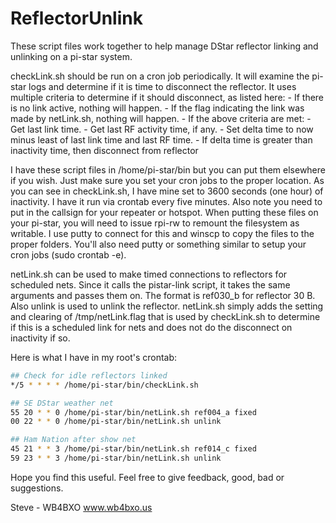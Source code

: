 # ReflectorUnlink

These script files work together to help manage DStar reflector linking and
unlinking on a pi-star system.

checkLink.sh should be run on a cron job periodically. It will examine the
pi-star logs and determine if it is time to disconnect the reflector. It uses
multiple criteria to determine if it should disconnect, as listed here:
    - If there is no link active, nothing will happen.
    - If the flag indicating the link was made by netLink.sh, nothing will
        happen.
    - If the above criteria are met:
        - Get last link time.
        - Get last RF activity time, if any.
        - Set delta time to now minus least of last link time and last RF time.
        - If delta time is greater than inactivity time, then disconnect
            from reflector

I have these script files in /home/pi-star/bin but you can put them elsewhere
if you wish. Just make sure you set your cron jobs to the proper location.
As you can see in checkLink.sh, I have mine set to 3600 seconds (one hour)
of inactivity. I have it run via crontab every five minutes. Also note you
need to put in the callsign for your repeater or hotspot. When putting these
files on your pi-star, you will need to issue rpi-rw to remount the filesystem
as writable. I use putty to connect for this and  winscp to copy the files to
the proper folders. You'll also need putty or something similar to setup
your cron jobs (sudo crontab -e).

netLink.sh can be used to make timed connections to reflectors for scheduled
nets. Since it calls the pistar-link script, it takes the same arguments and
passes them on. The format is ref030_b for reflector 30 B. Also unlink is used
to unlink the reflector. netLink.sh simply adds the setting and clearing of
/tmp/netLink.flag that is used by checkLink.sh to determine if this is a
scheduled link for nets and does not do the disconnect on inactivity if so.

Here is what I have in my root's crontab:

```bash
## Check for idle reflectors linked
*/5 * * * * /home/pi-star/bin/checkLink.sh

## SE DStar weather net
55 20 * * 0 /home/pi-star/bin/netLink.sh ref004_a fixed
00 22 * * 0 /home/pi-star/bin/netLink.sh unlink

## Ham Nation after show net
45 21 * * 3 /home/pi-star/bin/netLink.sh ref014_c fixed
59 23 * * 3 /home/pi-star/bin/netLink.sh unlink
```

Hope you find this useful. 
Feel free to give feedback, good, bad or suggestions.

Steve - WB4BXO
www.wb4bxo.us
